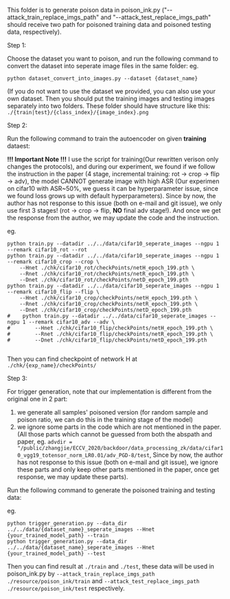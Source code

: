 This folder is to generate poison data in poison_ink.py ("--attack_train_replace_imgs_path" and 
"--attack_test_replace_imgs_path" should receive two path for poisoned training data and poisoned testing data, respectively).

Step 1: 

Choose the dataset you want to poison, and run the following command to convert the dataset into seperate image files in the same folder:
    eg. 

```shell
python dataset_convert_into_images.py --dataset {dataset_name}
```

[//]: # (```shell)

[//]: # (python dataset_convert_into_images.py --dataset cifar10)

[//]: # (```)

(If you do not want to use the dataset we provided, you can also use your own dataset. Then you should put the training images and testing images separately into two folders. These folder should have structure like this: `./{train|test}/{class_index}/{image_index}.png`



Step 2:

Run the following command to train the autoencoder on given **training** dataest:

**!!! Important Note !!!**
I use the script for training(Our rewritten verison only changes the protocols), and during our experiment, we found if we follow the 
instruction in the paper (4 stage, incremental training: rot -> crop -> flip -> adv), the model CANNOT generate image with high ASR 
(Our experimen on cifar10 with ASR~50%, we guess it can be hyperparameter issue, since we found loss grows up with default hyperparameters).
Since by now, the author has not response to this issue (both on e-mail and git issue), we only use first 3 stages! (rot -> crop -> flip, **NO** final adv stage!).
And once we get the response from the author, we may update the code and the instruction. 

eg.

```shell
python train.py --datadir ../../data/cifar10_seperate_images --ngpu 1 --remark cifar10_rot --rot
python train.py --datadir ../../data/cifar10_seperate_images --ngpu 1 --remark cifar10_crop --crop \
    --Hnet ./chk/cifar10_rot/checkPoints/netH_epoch_199.pth \
    --Rnet ./chk/cifar10_rot/checkPoints/netR_epoch_199.pth \
    --Dnet ./chk/cifar10_rot/checkPoints/netD_epoch_199.pth
python train.py --datadir ../../data/cifar10_seperate_images --ngpu 1 --remark cifar10_flip --flip \
    --Hnet ./chk/cifar10_crop/checkPoints/netH_epoch_199.pth \
    --Rnet ./chk/cifar10_crop/checkPoints/netR_epoch_199.pth \
    --Dnet ./chk/cifar10_crop/checkPoints/netD_epoch_199.pth
#    python train.py --datadir ../../data/cifar10_seperate_images --ngpu 1 --remark cifar10_adv --adv \
#        --Hnet ./chk/cifar10_flip/checkPoints/netH_epoch_199.pth \
#        --Rnet ./chk/cifar10_flip/checkPoints/netR_epoch_199.pth \
#        --Dnet ./chk/cifar10_flip/checkPoints/netD_epoch_199.pth
  
```

[//]: # (```shell)

[//]: # (python train.py --datadir ../../data/cifar10_seperate_images --remark cifar10 --niter 1)

[//]: # (  rm -rf ./chk/)

[//]: # (```)
  Then you can find checkpoint of network H at `./chk/{exp_name}/checkPoints/`

[//]: # (    `./chk/cifar10/checkPoints/netH_epoch_0.pth`)
Step 3:

For trigger generation, note that our implementation is different from the original one in 2 part:
1. we generate all samples' poisoned version (for random sample and poison ratio, we can do this in the training stage of the model)
2. we ignore some parts in the code which are not mentioned in the paper. (All those parts which cannot be guessed from both the abspath and paper, 
eg. `advdir = "/public/zhangjie/ECCV_2020/backdoor/data_processing_zk/data/cifar10_vgg19_totensor_norm_LR0.01/adv_PGD-8/test`, 
Since by now, the author has not response to this issue (both on e-mail and git issue), we ignore these parts and only keep other parts mentioned in the paper,
once get response, we may update these parts).

Run the following command to generate the poisoned training and testing data:

eg.

```shell
python trigger_generation.py --data_dir ../../data/{dataset_name}_seperate_images --Hnet {your_trained_model_path} --train
python trigger_generation.py --data_dir ../../data/{dataset_name}_seperate_images --Hnet {your_trained_model_path} --test
```

[//]: # (```shell)

[//]: # (python trigger_generation.py --data_dir ../../data/cifar10_seperate_images --Hnet ./chk/cifar10/checkPoints/netH_epoch_0.pth --train)

[//]: # (python trigger_generation.py --data_dir ../../data/cifar10_seperate_images --Hnet ./chk/cifar10/checkPoints/netH_epoch_0.pth --test)

[//]: # (```)
Then you can find result at `./train` and `./test`, these data will be used in poison_ink.py by
`--attack_train_replace_imgs_path ./resource/poison_ink/train` and `--attack_test_replace_imgs_path ./resource/poison_ink/test` respectively.